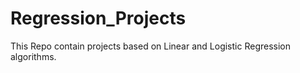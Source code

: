 # Regression_Projects

This Repo contain projects based on Linear and Logistic Regression algorithms.
